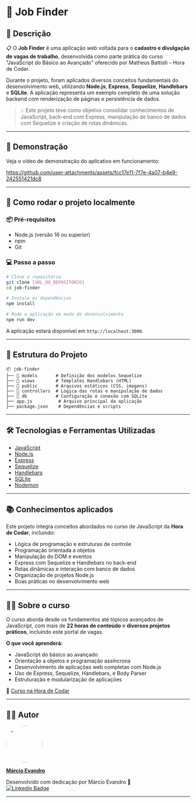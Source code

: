 # 💼 Job Finder

## 📝 Descrição

📋 O **Job Finder** é uma aplicação web voltada para o **cadastro e divulgação de vagas de trabalho**, desenvolvida como parte prática do curso "JavaScript do Básico ao Avançado" oferecido por Matheus Battisti – Hora de Codar.

Durante o projeto, foram aplicados diversos conceitos fundamentais do desenvolvimento web, utilizando **Node.js**, **Express**, **Sequelize**, **Handlebars** e **SQLite**. A aplicação representa um exemplo completo de uma solução backend com renderização de páginas e persistência de dados.

> 💡 Este projeto teve como objetivo consolidar conhecimentos de JavaScript, back-end com Express, manipulação de banco de dados com Sequelize e criação de rotas dinâmicas.

---

## 🎥 Demonstração

Veja o vídeo de demonstração do aplicativo em funcionamento:

https://github.com/user-attachments/assets/fcc17e11-7f7e-4a07-b4e9-242551421dc8

---

## 🚀 Como rodar o projeto localmente

### 📦 Pré-requisitos

- Node.js (versão 16 ou superior)
- npm
- Git

### 💻 Passo a passo

```bash
# Clone o repositório
git clone [URL_DO_REPOSITORIO]
cd job-finder

# Instale as dependências
npm install

# Rode a aplicação em modo de desenvolvimento
npm run dev
```

A aplicação estará disponível em `http://localhost:3000`.

---

## 📁 Estrutura do Projeto

```
📦 job-finder
├── 📁 models       # Definição dos modelos Sequelize
├── 📁 views        # Templates Handlebars (HTML)
├── 📁 public       # Arquivos estáticos (CSS, imagens)
├── 📁 controllers  # Lógica das rotas e manipulação de dados
├── 📁 db           # Configuração e conexão com SQLite
├── app.js          # Arquivo principal da aplicação
├── package.json    # Dependências e scripts
```

---

## 🛠 Tecnologias e Ferramentas Utilizadas

- [JavaScript](https://developer.mozilla.org/pt-BR/docs/Web/JavaScript)
- [Node.js](https://nodejs.org/)
- [Express](https://expressjs.com/)
- [Sequelize](https://sequelize.org/)
- [Handlebars](https://handlebarsjs.com/)
- [SQLite](https://www.sqlite.org/index.html)
- [Nodemon](https://www.npmjs.com/package/nodemon)

---

## 📚 Conhecimentos aplicados

Este projeto integra conceitos abordados no curso de JavaScript da **Hora de Codar**, incluindo:

- Lógica de programação e estruturas de controle
- Programação orientada a objetos
- Manipulação do DOM e eventos
- Express com Sequelize e Handlebars no back-end
- Rotas dinâmicas e interação com banco de dados
- Organização de projetos Node.js
- Boas práticas no desenvolvimento web

---

## 👨‍🏫 Sobre o curso

O curso aborda desde os fundamentos até tópicos avançados de JavaScript, com mais de **22 horas de conteúdo** e **diversos projetos práticos**, incluindo este portal de vagas.

**O que você aprenderá:**

- JavaScript do básico ao avançado
- Orientação a objetos e programação assíncrona
- Desenvolvimento de aplicações web completas com Node.js
- Uso de Express, Sequelize, Handlebars, e Body Parser
- Estruturação e modularização de aplicações

📌 [Curso na Hora de Codar](https://www.horadecodar.com.br)

---

## 👨‍💻 Autor

<a href="https://github.com/marevandro95">
   <img style="border-radius: 50%;" src="https://github.com/marevandro95.png" width="100px;" alt=""/>
   <br />
   <p><b>Márcio Evandro</b></p>
</a>

Desenvolvido com dedicação por Márcio Evandro 🧡  
[![Linkedin Badge](https://img.shields.io/badge/LinkedIn-0077B5?style=for-the-badge&logo=linkedin&logoColor=white)](https://www.linkedin.com/in/marcioevandro/)

---
